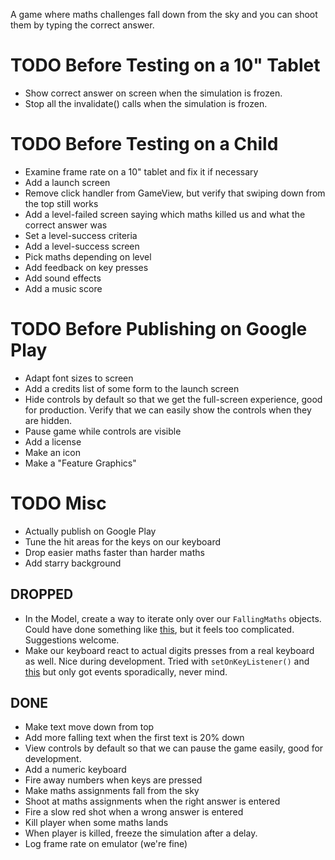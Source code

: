 A game where maths challenges fall down from the sky and you can shoot
them by typing the correct answer.

# TODO Before Testing on a 10" Tablet
* Show correct answer on screen when the simulation is frozen.
* Stop all the invalidate() calls when the simulation is frozen.

# TODO Before Testing on a Child
* Examine frame rate on a 10" tablet and fix it if necessary
* Add a launch screen
* Remove click handler from GameView, but verify that swiping down from
  the top still works
* Add a level-failed screen saying which maths killed us and what the
  correct answer was
* Set a level-success criteria
* Add a level-success screen
* Pick maths depending on level
* Add feedback on key presses
* Add sound effects
* Add a music score

# TODO Before Publishing on Google Play
* Adapt font sizes to screen
* Add a credits list of some form to the launch screen
* Hide controls by default so that we get the full-screen experience,
  good for production. Verify that we can easily show the controls
  when they are hidden.
* Pause game while controls are visible
* Add a license
* Make an icon
* Make a "Feature Graphics"

# TODO Misc
* Actually publish on Google Play
* Tune the hit areas for the keys on our keyboard
* Drop easier maths faster than harder maths
* Add starry background


## DROPPED
* In the Model, create a way to iterate only over our `FallingMaths`
  objects. Could have done something like
  [this](https://codereview.stackexchange.com/a/112111/159546), but it
  feels too complicated. Suggestions welcome.
* Make our keyboard react to actual digits presses from a real keyboard
  as well. Nice during development. Tried with `setOnKeyListener()` and
  [this](https://stackoverflow.com/a/26567134/473672) but only got
  events sporadically, never mind.

## DONE
* Make text move down from top
* Add more falling text when the first text is 20% down
* View controls by default so that we can pause the game easily, good
  for development.
* Add a numeric keyboard
* Fire away numbers when keys are pressed
* Make maths assignments fall from the sky
* Shoot at maths assignments when the right answer is entered
* Fire a slow red shot when a wrong answer is entered
* Kill player when some maths lands
* When player is killed, freeze the simulation after a delay.
* Log frame rate on emulator (we're fine)
